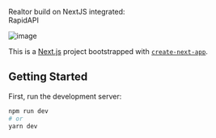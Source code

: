 Realtor 
build on NextJS
integrated: </br>
RapidAPI </br>

![image](https://user-images.githubusercontent.com/33939564/147878091-39979cd5-f935-42d8-82e5-a817119afaf3.png)

This is a [Next.js](https://nextjs.org/) project bootstrapped with [`create-next-app`](https://github.com/vercel/next.js/tree/canary/packages/create-next-app).

## Getting Started

First, run the development server:

```bash
npm run dev
# or
yarn dev
```
